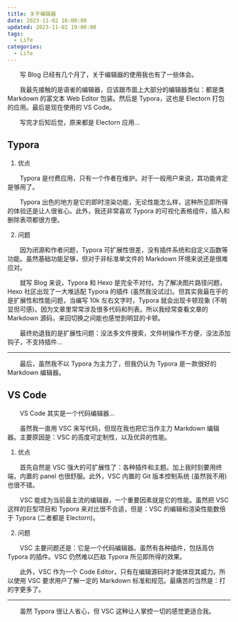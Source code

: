 ```yaml
---
title: 关于编辑器
date: 2023-11-02 16:00:00
updated: 2023-11-02 19:00:00
tags:
  - Life
categories:
  - Life
---
```


&emsp;&emsp;写 Blog 已经有几个月了，关于编辑器的使用我也有了一些体会。

&emsp;&emsp;我最先接触的是语雀的编辑器，应该跟市面上大部分的编辑器类似：都是类 Markdown 的富文本 Web Editor 包装。然后是 Typora，这也是 Electorn 打包的应用。最后是现在使用的 VS Code。

&emsp;&emsp;写完才后知后觉，原来都是 Electorn 应用...

<!-- more -->

## Typora

1. 优点

&emsp;&emsp;Typora 是付费应用，只有一个作者在维护。对于一般用户来说，其功能肯定是够用了。

&emsp;&emsp;Typora 出色的地方是它的即时渲染功能，无论性能怎么样，这种所见即所得的体验还是让人很省心。此外，我还非常喜欢 Typora 的可视化表格组件，插入和删除表项都很方便。

2. 问题

&emsp;&emsp;因为闭源和作者问题，Typora 可扩展性很差，没有插件系统和自定义函数等功能。虽然基础功能足够，但对于非标准单文件的 Markdown 环境来说还是很难应对。

&emsp;&emsp;就写 Blog 来说，Typora 和 Hexo 是完全不对付。为了解决图片路径问题，Hexo 社区出现了一大堆适配 Typora 的插件 (虽然我没试过)。但其实我最在乎的是扩展性和性能问题，当编写 10k 左右文字时，Typora 就会出现卡顿现象 (不明显但可感)。因为文章里常常涉及很多代码和列表。所以我经常查看文章的 Markdown 源码，来回切换之间能也感觉到明显的卡顿。

&emsp;&emsp;最终劝退我的是扩展性问题：没法多文件搜索，文件树操作不方便，没法添加钩子，不支持插件...

---

&emsp;&emsp;最后，虽然我不以 Typora 为主力了，但我仍认为 Typora 是一款很好的 Markdown 编辑器。

## VS Code

&emsp;&emsp;VS Code 其实是一个代码编辑器...

&emsp;&emsp;虽然我一直用 VSC 来写代码，但现在我也把它当作主力 Markdown 编辑器。主要原因是：VSC 的高度可定制性，以及优异的性能。

1. 优点

&emsp;&emsp;首先自然是 VSC 强大的可扩展性了：各种插件和主题。加上我时刻要用终端，内置的 panel 也很舒服。此外，VSC 内置的 Git 版本控制系统 (虽然我不用) 也很不错。

&emsp;&emsp;VSC 能成为当前最主流的编辑器，一个重要因素就是它的性能。虽然把 VSC 这样的巨型项目和 Typora 来对比很不合适，但是：VSC 的编辑和渲染性能数倍于 Typora (二者都是 Electorn)。

2. 问题

&emsp;&emsp;VSC 主要问题还是：它是一个代码编辑器。虽然有各种插件，包括高仿 Typora 的插件。VSC 仍然难以匹敌 Typora 所见即所得的效果。

&emsp;&emsp;此外，VSC 作为一个 Code Editor，只有在编辑源码时才能体现其威力。所以使用 VSC 要求用户了解一定的 Markdown 标准和规范。最痛苦的当然是：打的字更多了。

---

&emsp;&emsp;虽然 Typora 很让人省心，但 VSC 这种让人掌控一切的感觉更适合我。
